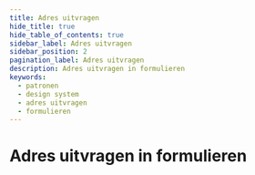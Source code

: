 ```yaml
---
title: Adres uitvragen
hide_title: true
hide_table_of_contents: true
sidebar_label: Adres uitvragen
sidebar_position: 2
pagination_label: Adres uitvragen
description: Adres uitvragen in formulieren
keywords:
  - patronen
  - design system
  - adres uitvragen
  - formulieren
---
```


# Adres uitvragen in formulieren

